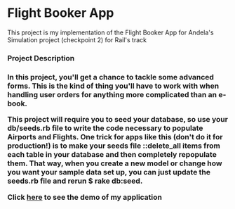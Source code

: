 <h1>Flight Booker App</h1>

This project is my implementation of the Flight Booker App for Andela's Simulation project (checkpoint 2) for Rail's track

<h3>Project Description<h3>
In this project, you'll get a chance to tackle some advanced forms. This is the kind of thing you'll have to work with when handling user orders for anything more complicated than an e-book. 

This project will require you to seed your database, so use your db/seeds.rb file to write the code necessary to populate Airports and Flights. One trick for apps like this (don't do it for production!) is to make your seeds file ::delete_all items from each table in your database and then completely repopulate them. That way, when you create a new model or change how you want your sample data set up, you can just update the seeds.rb file and rerun $ rake db:seed.



Click <a href="travelnow.herokuapp.com"> here</a> to see the demo of my application
